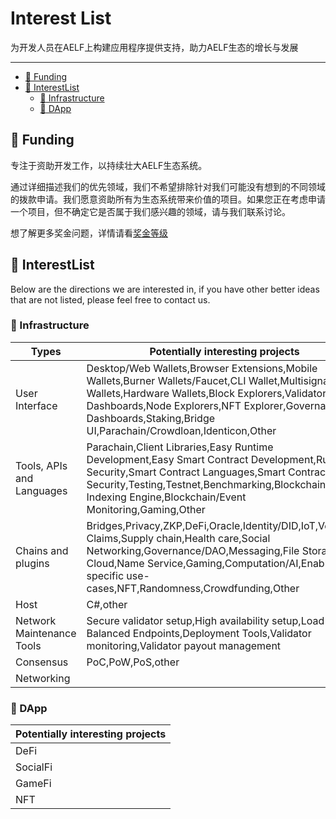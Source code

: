 # Interest List <!-- omit in toc -->

为开发人员在AELF上构建应用程序提供支持，助力AELF生态的增长与发展

---

- [:battery: Funding](#battery-funding)
- [:bookmark_tabs: InterestList](#bookmark_tabs-interestlist)
  - [:link: Infrastructure](#link-infrastructure)
  - [:satellite: DApp](#satellite-dapp)

## :battery: Funding

专注于资助开发工作，以持续壮大AELF生态系统。

通过详细描述我们的优先领域，我们不希望排除针对我们可能没有想到的不同领域的拨款申请。我们愿意资助所有为生态系统带来价值的项目。如果您正在考虑申请一个项目，但不确定它是否属于我们感兴趣的领域，请与我们联系讨论。

想了解更多奖金问题，详情请看[奖金等级](https://github.com/veercd/test) 

## :bookmark_tabs: InterestList

Below are the directions we are interested in, if you have other better ideas that are not listed, please feel free to contact us.

### :link: Infrastructure

| Types | Potentially interesting projects 
|-|-
| User Interface | Desktop/Web Wallets,Browser Extensions,Mobile Wallets,Burner Wallets/Faucet,CLI Wallet,Multisignature Wallets,Hardware Wallets,Block Explorers,Validator Dashboards,Node Explorers,NFT Explorer,Governance Dashboards,Staking,Bridge UI,Parachain/Crowdloan,Identicon,Other
| Tools, APIs and Languages | Parachain,Client Libraries,Easy Runtime Development,Easy Smart Contract Development,Runtime Security,Smart Contract Languages,Smart Contract Security,Testing,Testnet,Benchmarking,Blockchain Indexing Engine,Blockchain/Event Monitoring,Gaming,Other
| Chains and plugins |Bridges,Privacy,ZKP,DeFi,Oracle,Identity/DID,IoT,Verifiable Claims,Supply chain,Health care,Social Networking,Governance/DAO,Messaging,File Storage, Cloud,Name Service,Gaming,Computation/AI,Enable specific use-cases,NFT,Randomness,Crowdfunding,Other
| Host | C#,other
| Network Maintenance Tools | Secure validator setup,High availability setup,Load Balanced Endpoints,Deployment Tools,Validator monitoring,Validator payout management
| Consensus | PoC,PoW,PoS,other
| Networking |

### :satellite: DApp

| Potentially interesting projects 
|-
| DeFi
| SocialFi
| GameFi
| NFT
